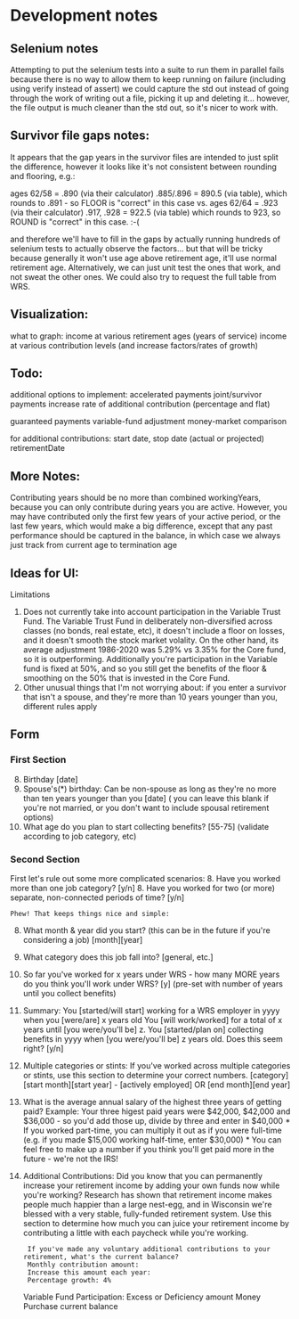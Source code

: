 # Development notes

## Selenium notes
Attempting to put the selenium tests into a suite to run them in parallel fails because
 there is no way to allow them to keep running on failure (including using verify instead of assert)
 we could capture the std out instead of going through the work of writing out a file, picking it up and deleting it...
 however, the file output is much cleaner than the std out, so it's nicer to work with.

## Survivor file gaps notes:
 It appears that the gap years in the survivor files are intended to just split the difference,
 however it looks like it's not consistent between rounding and flooring, e.g.:

ages 62/58 = .890 (via their calculator)
.885/.896 = 890.5 (via table), which rounds to .891 - so FLOOR is "correct" in this case
vs.
ages 62/64 = .923 (via their calculator)
.917, .928 = 922.5 (via table) which rounds to 923, so ROUND is "correct" in this case. :-(
 
and therefore we'll have to
 fill in the gaps by actually running hundreds of selenium tests to actually observe the factors...
 but that will be tricky because generally it won't use age above retirement age, it'll use normal retirement age. 
 Alternatively, we can just unit test the ones that work, and not sweat the other ones. We could also try to request the full 
 table from WRS.

## Visualization:
what to graph:
    income at various retirement ages (years of service)
    income at various contribution levels (and increase factors/rates of growth)

## Todo:
additional options to implement:
accelerated payments
joint/survivor payments
increase rate of additional contribution (percentage and flat)

guaranteed payments
variable-fund adjustment
money-market comparison

for additional contributions:
start date, stop date (actual or projected)
retirementDate

## More Notes:

Contributing years should be no more than combined workingYears, because you can only contribute
during years you are active. However, you may have contributed only the first few years of your active
period, or the last few years, which would make a big difference, except that any past performance 
should be captured in the balance, in which case we always just track from current age to termination age

## Ideas for UI:
Limitations 
1) Does not currently take into account participation in the Variable Trust Fund.
    The Variable Trust Fund in deliberately non-diversified across classes (no bonds, real estate, etc), it doesn't include a floor on losses, and it doesn't smooth the stock market volality. 
    On the other hand, its average adjustment 1986-2020 was 5.29% vs 3.35% for the Core fund, so it is outperforming. 
    Additionally you're participation in the Variable fund is fixed at 50%, and so you still get the benefits of the floor & smoothing on the 50% that is invested in the Core Fund.
2) Other unusual things that I'm not worrying about: 
    if you enter a survivor that isn't a spouse, and they're more than 10 years younger than you, different rules apply

## Form
### First Section
8. Birthday
    [date]
8. Spouse's(*) birthday:
    Can be non-spouse as long as they're no more than ten years younger than you
    [date] ( you can leave this blank if you're not married, or you don't want to include spousal retirement options)
8. What age do you plan to start collecting benefits?
    [55-75] (validate according to job category, etc)
### Second Section
First let's rule out some more complicated scenarios:
8. Have you worked more than one job category?
        [y/n]
8. Have you worked for two (or more) separate, non-connected periods of time?
        [y/n]

    Phew! That keeps things nice and simple:

8. What month & year did you start? (this can be in the future if you're considering a job)
    [month][year]

8. What category does this job fall into?
    [general, etc.]

8. So far you've worked for x years under WRS - how many MORE years do you think you'll work under WRS?
    [y] (pre-set with number of years until you collect benefits)
    
8. Summary:
        You [started/will start] working for a WRS employer in yyyy when you [were/are] x years old
        You [will work/worked] for a total of x years until [you were/you'll be] z.
        You [started/plan on] collecting benefits in yyyy when [you were/you'll be] z years old. 
        Does this seem right?
        [y/n]

8. Multiple categories or stints:
        If you've worked across multiple categories or stints, use this section to determine your correct numbers.
        [category][start month][start year] - [actively employed] OR [end month][end year]

8. What is the average annual salary of the highest three years of getting paid?
        Example: Your three higest paid years were $42,000, $42,000 and $36,000 - so you'd add those up, divide by three and enter in $40,000
        * If you worked part-time, you can multiply it out as if you were full-time (e.g. if you made $15,000 working half-time, enter $30,000)
        * You can feel free to make up a number if you think you'll get paid more in the future - we're not the IRS!


8. Additional Contributions:
        Did you know that you can permanently increase your retirement income by adding your own funds now while you're working? 
        Research has shown that retirement income makes people much happier than a large nest-egg, and in Wisconsin we're blessed with a very stable, fully-funded retirement system. 
        Use this section to determine how much you can juice your retirement income by contributing a little with each paycheck while you're working.

        If you've made any voluntary additional contributions to your retirement, what's the current balance?
        Monthly contribution amount:
        Increase this amount each year:
        Percentage growth: 4%
    
    Variable Fund Participation:
        Excess or Deficiency amount
        Money Purchase current balance
    
